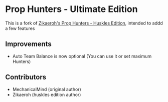 # Prop Hunters - Ultimate Edition
This is a fork of [Zikaeroh's Prop Hunters - Huskles Edition](https://github.com/zikaeroh/husklesph), intended to addd a few features

## Improvements

- Auto Team Balance is now optional (You can use it or set maximum Hunters)

## Contributors

-   MechanicalMind (original author)
-   Zikaeroh (huskles edition author)
